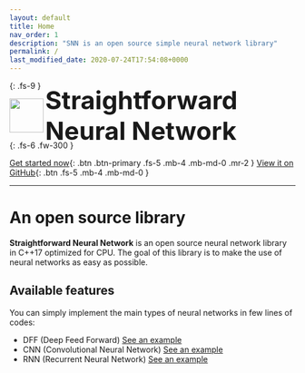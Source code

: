 ```yaml
---
layout: default
title: Home
nav_order: 1
description: "SNN is an open source simple neural network library"
permalink: /
last_modified_date: 2020-07-24T17:54:08+0000
---
```


{: .fs-9 }
<p >
    <img src="{{site.baseurl}}/assets/images/SNN_logo.png" width="60px" align="left"/>
    <div style="height: 60px; font-size:44px; align-items: center; justify-content: center;display: flex;">
        <b>Straightforward Neural Network</b>
    </div>
</p>
{: .fs-6 .fw-300 }

[Get started now]({{site.baseurl}}/installation.html){: .btn .btn-primary .fs-5 .mb-4 .mb-md-0 .mr-2 } [View it on GitHub](https://github.com/MatthieuHernandez/StraightforwardNeuralNetwork){: .btn .fs-5 .mb-4 .mb-md-0 }

---

# An open source library

**Straightforward Neural Network** is an open source neural network library in C++17 optimized for CPU. The goal of this library is to make the use of neural networks as easy as possible.


## Available features

You can simply implement the main types of neural networks in few lines of codes:
 * DFF (Deep Feed Forward) [See an example]({{site.baseurl}}/examples/wine.html)
 * CNN (Convolutional Neural Network) [See an example]({{site.baseurl}}/examples/cifar_10.html)
 * RNN (Recurrent Neural Network) [See an example]({{site.baseurl}}/examples/audio_cats_and_dogs.html)
